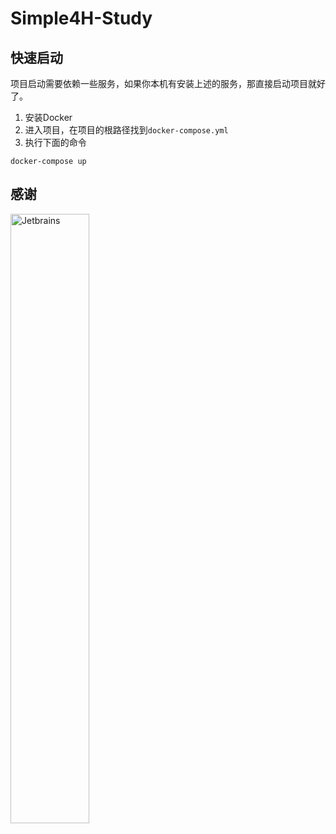 # Simple4H-Study
## 快速启动
项目启动需要依赖一些服务，如果你本机有安装上述的服务，那直接启动项目就好了。

1. 安装Docker
2. 进入项目，在项目的根路径找到`docker-compose.yml`
3. 执行下面的命令

```docker
docker-compose up 
```

## 感谢
<img src="https://raw.githubusercontent.com/simplecxm/simple4h-study/master/img/jetbrains-variant.png" width="50%" alt="Jetbrains">